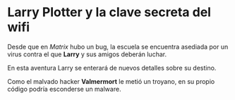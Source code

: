 # Larry Plotter y la clave secreta del wifi

Desde que en *Matrix* hubo un bug, la escuela se encuentra asediada por un virus contra el que **Larry** y sus amigos deberán luchar.


En esta aventura Larry se enterará de nuevos detalles sobre su destino.


Como el malvado hacker **Valmermort** le metió un troyano, en su propio código podría esconderse un malware.